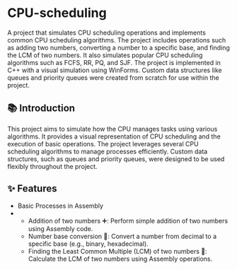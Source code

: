 # CPU-scheduling
A project that simulates CPU scheduling operations and implements common CPU scheduling algorithms. The project includes operations such as adding two numbers, converting a number to a specific base, and finding the LCM of two numbers.
It also simulates popular CPU scheduling algorithms such as FCFS, RR, PQ, and SJF. The project is implemented in C++ with a visual simulation using WinForms. Custom data structures like queues and priority queues were created from scratch for use within the project.

## 📚 Introduction
This project aims to simulate how the CPU manages tasks using various algorithms. It provides a visual representation of CPU scheduling and the execution of basic operations. The project leverages several CPU scheduling algorithms to manage processes efficiently. Custom data structures, such as queues and priority queues, were designed to be used flexibly throughout the project.

## ✨ Features
- Basic Processes in Assembly
- - Addition of two numbers ➕: Perform simple addition of two numbers using Assembly code.
  - Number base conversion 🔢: Convert a number from decimal to a specific base (e.g., binary, hexadecimal).
  - Finding the Least Common Multiple (LCM) of two numbers 📏: Calculate the LCM of two numbers using Assembly operations.


